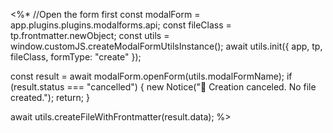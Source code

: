 <%*
//Open the form first
const modalForm = app.plugins.plugins.modalforms.api;
const fileClass = tp.frontmatter.newObject;
const utils = window.customJS.createModalFormUtilsInstance();
await utils.init({ app, tp, fileClass, formType: "create" });

const result = await modalForm.openForm(utils.modalFormName);
if (result.status === "cancelled") {
  new Notice("🚫 Creation canceled. No file created.");
  return;
}

await utils.createFileWithFrontmatter(result.data);
%>